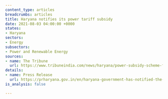 ```yaml
---
content_type: articles
breadcrumbs: articles
title: Haryana notifies its power tariff subsidy
date: 2021-08-03 04:00:00 +0000
states:
- Haryana
sectors:
- Energy
subsectors:
- Power and Renewable Energy
sources:
- name: The Tribune
  url: https://www.tribuneindia.com/news/haryana/power-subsidy-scheme-for-haryana-industry-notified-290179
details:
- name: Press Release
  url: https://prharyana.gov.in/en/haryana-government-has-notified-the-power-tariff-subsidy-scheme-under-haryana-enterprises-and
is_analysis: false

---
```

